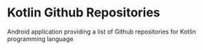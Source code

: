 # Kotlin Github Repositories
Android application providing a list of Github repositories for Kotlin programming language
